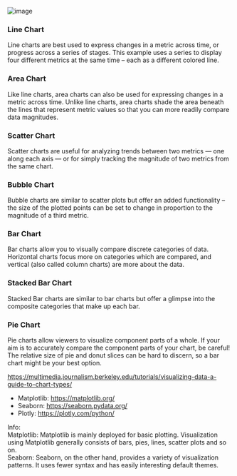 ![image](https://user-images.githubusercontent.com/69342162/154688852-1e05e11f-b12f-4753-9d0c-7c63af083062.png)

### Line Chart

Line charts are best used to express changes in a metric across time, or progress across a series of stages. This example uses a series to display four different metrics at the same time – each as a different colored line.

### Area Chart

Like line charts, area charts can also be used for expressing changes in a metric across time. Unlike line charts, area charts shade the area beneath the lines that represent metric values so that you can more readily compare data magnitudes.

### Scatter Chart

Scatter charts are useful for analyzing trends between two metrics — one along each axis — or for simply tracking the magnitude of two metrics from the same chart.

### Bubble Chart

Bubble charts are similar to scatter plots but offer an added functionality – the size of the plotted points can be set to change in proportion to the magnitude of a third metric.

### Bar Chart

Bar charts allow you to visually compare discrete categories of data. Horizontal charts focus more on categories which are compared, and vertical (also called column charts) are more about the data.

### Stacked Bar Chart

Stacked Bar charts are similar to bar charts but offer a glimpse into the composite categories that make up each bar.

### Pie Chart

Pie charts allow viewers to visualize component parts of a whole. If your aim is to accurately compare the component parts of your chart, be careful! The relative size of pie and donut slices can be hard to discern, so a bar chart might be your best option.

https://multimedia.journalism.berkeley.edu/tutorials/visualizing-data-a-guide-to-chart-types/

- Matplotlib: https://matplotlib.org/
- Seaborn: https://seaborn.pydata.org/
- Plotly: https://plotly.com/python/

Info: </br>
Matplotlib: Matplotlib is mainly deployed for basic plotting. Visualization using Matplotlib generally consists of bars, pies, lines, scatter plots and so on. </br> Seaborn: Seaborn, on the other hand, provides a variety of visualization patterns. It uses fewer syntax and has easily interesting default themes.
